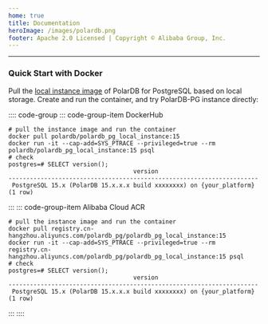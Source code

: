 ```yaml
---
home: true
title: Documentation
heroImage: /images/polardb.png
footer: Apache 2.0 Licensed | Copyright © Alibaba Group, Inc.
---
```


---

### Quick Start with Docker

Pull the [local instance image](https://hub.docker.com/r/polardb/polardb_pg_local_instance/tags) of PolarDB for PostgreSQL based on local storage. Create and run the container, and try PolarDB-PG instance directly:

:::: code-group
::: code-group-item DockerHub

```bash:no-line-numbers
# pull the instance image and run the container
docker pull polardb/polardb_pg_local_instance:15
docker run -it --cap-add=SYS_PTRACE --privileged=true --rm polardb/polardb_pg_local_instance:15 psql
# check
postgres=# SELECT version();
                                   version
----------------------------------------------------------------------
 PostgreSQL 15.x (PolarDB 15.x.x.x build xxxxxxxx) on {your_platform}
(1 row)
```

:::
::: code-group-item Alibaba Cloud ACR

```bash:no-line-numbers
# pull the instance image and run the container
docker pull registry.cn-hangzhou.aliyuncs.com/polardb_pg/polardb_pg_local_instance:15
docker run -it --cap-add=SYS_PTRACE --privileged=true --rm registry.cn-hangzhou.aliyuncs.com/polardb_pg/polardb_pg_local_instance:15 psql
# check
postgres=# SELECT version();
                                   version
----------------------------------------------------------------------
 PostgreSQL 15.x (PolarDB 15.x.x.x build xxxxxxxx) on {your_platform}
(1 row)
```

:::
::::
